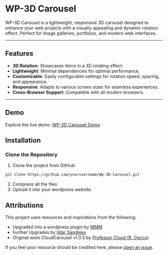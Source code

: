 # WP-3D Carousel

WP-3D Carousel is a lightweight, responsive 3D carousel designed to enhance your web projects with a visually appealing and dynamic rotation effect. Perfect for image galleries, portfolios, and modern web interfaces.

---

## Features

- **3D Rotation**: Showcases items in a 3D rotating effect.
- **Lightweight**: Minimal dependencies for optimal performance.
- **Customizable**: Easily configurable settings for rotation speed, spacing, and appearance.
- **Responsive**: Adapts to various screen sizes for seamless experiences.
- **Cross-Browser Support**: Compatible with all modern browsers.

---

## Demo
Explore the live demo: [WP-3D Carousel Demo]([https://mmm.sh/](https://mmm.sh/tools/3d_slider))

## Installation

### Clone the Repository
1. Clone the project from GitHub:
```bash
git clone https://github.com/yourusername/Wp-3D-Carousel.git
```
2. Compress all the files
3. Upload it into your wordpress website.

## Attributions

This project uses resources and inspirations from the following:

- Upgraded into a wordpress plugin by [MMM](https://mmm.sh)
- Further Upgrades by [Ildar Sagdejev](https://specious.github.io)
- Original work CloudCarousel v1.0.5 by [Professor Cloud (R. Cecco)](https://www.professorcloud.com)

If you feel your resource should be credited here, please [open an issue](https://github.com/encryptoday/Wp-3D-Carousel/issues).
